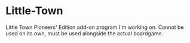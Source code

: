 # Little-Town
Little Town Pioneers' Edition add-on program I'm working on. Cannot be used on its own, must be used alongside the actual boardgame.
